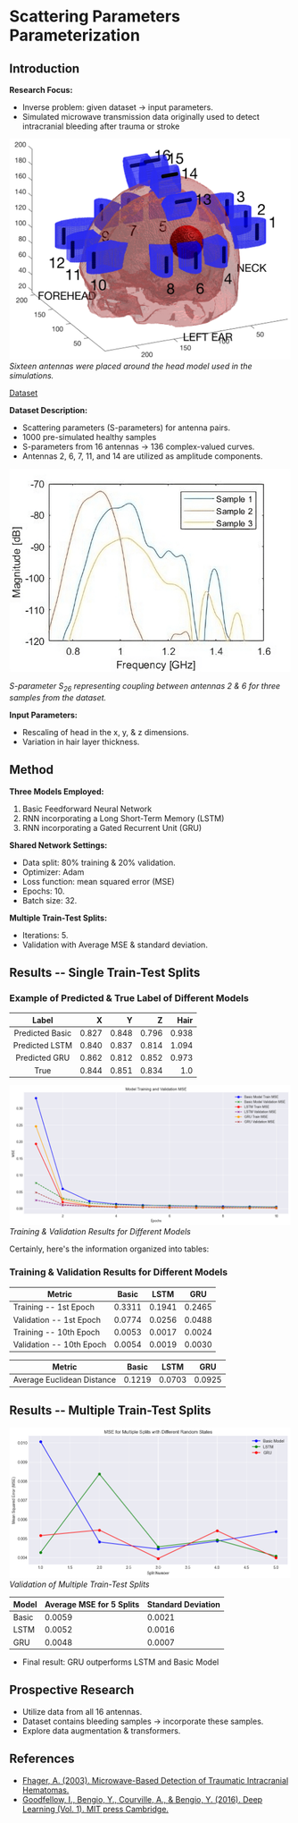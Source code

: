 
# Scattering Parameters Parameterization 

## Introduction

**Research Focus:**
- Inverse problem: given dataset $\rightarrow$ input parameters.
- Simulated microwave transmission data originally used to detect intracranial bleeding after trauma or stroke 

![Antennas](fig/antennas.png)
*Sixteen antennas were placed around the head model used in the simulations.*

[Dataset](https://www.kaggle.com/datasets/rajathrpai/scattering-parameters)

**Dataset Description:**
- Scattering parameters (S-parameters) for antenna pairs.
- 1000 pre-simulated healthy samples 
- S-parameters from 16 antennas $\rightarrow$ 136 complex-valued curves.
- Antennas 2, 6, 7, 11, and 14 are utilized as amplitude components.

![S-parameters](fig/s-params.png)

*S-parameter $S_{26}$ representing coupling between antennas 2 & 6 for three samples from the dataset.*

**Input Parameters:**
- Rescaling of head in the x, y, & z dimensions.
- Variation in hair layer thickness.

## Method

**Three Models Employed:**
1. Basic Feedforward Neural Network 
2. RNN incorporating a Long Short-Term Memory (LSTM) 
3. RNN incorporating a Gated Recurrent Unit (GRU) 

**Shared Network Settings:**
- Data split: 80% training & 20% validation.
- Optimizer: Adam 
- Loss function: mean squared error (MSE) 
- Epochs: 10.
- Batch size: 32.

**Multiple Train-Test Splits:**
- Iterations: 5.
- Validation with Average MSE & standard deviation.

## Results -- Single Train-Test Splits

### Example of Predicted & True Label of Different Models

| Label   |     X |     Y |     Z |  Hair |
|:-------:|------:|------:|------:|------:|
| Predicted Basic | 0.827 | 0.848 | 0.796 | 0.938 |
| Predicted LSTM  | 0.840 | 0.837 | 0.814 | 1.094 |
| Predicted GRU   | 0.862 | 0.812 | 0.852 | 0.973 |
| True           | 0.844 | 0.851 | 0.834 |   1.0 |

![MSE](fig/MSE.png)
*Training & Validation Results for Different Models*

Certainly, here's the information organized into tables:

### Training & Validation Results for Different Models

| Metric                 | Basic | LSTM  | GRU   |
|------------------------|-------|-------|-------|
| Training -- 1st Epoch  | 0.3311| 0.1941| 0.2465|
| Validation -- 1st Epoch| 0.0774| 0.0256| 0.0488|
| Training -- 10th Epoch | 0.0053| 0.0017| 0.0024|
| Validation -- 10th Epoch| 0.0054| 0.0019| 0.0030|

| Metric                 | Basic | LSTM  | GRU   |
|------------------------|-------|-------|-------|
| Average Euclidean Distance | 0.1219 | 0.0703 | 0.0925 |

## Results -- Multiple Train-Test Splits

![Validation](fig/MultiSplit.png)
*Validation of Multiple Train-Test Splits*

| Model | Average MSE for 5 Splits | Standard Deviation |
|-------|--------------------------|--------------------|
| Basic | 0.0059                   | 0.0021              |
| LSTM  | 0.0052                   | 0.0016              |
| GRU   | 0.0048                   | 0.0007              |

- Final result: GRU outperforms LSTM and Basic Model

## Prospective Research

- Utilize data from all 16 antennas.
- Dataset contains bleeding samples $\rightarrow$ incorporate these samples.
- Explore data augmentation & transformers.

## References

- [Fhager, A. (2003). Microwave-Based Detection of Traumatic Intracranial Hematomas.](https://www.diva-portal.org/smash/record.jsf?pid=diva2%3A1338250&dswid=-6717)
- [Goodfellow, I., Bengio, Y., Courville, A., & Bengio, Y. (2016). Deep Learning (Vol. 1). MIT press Cambridge.](http://www.deeplearningbook.org/)
